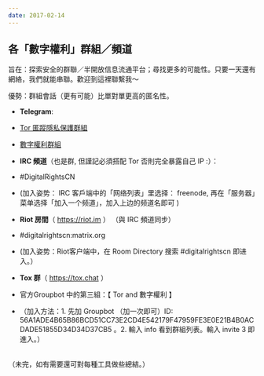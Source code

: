 ```yaml
---
date: 2017-02-14
---
```

## 各「數字權利」群組／頻道

旨在：探索安全的群聯／半開放信息流通平台；尋找更多的可能性。只要一天還有網絡，我們就能串聯。歡迎到這裡聯繫我～

優勢：群組會話（更有可能）比單對單更高的匿名性。

- **Telegram**:
 - [Tor 匿蹤隱私保護群組](https://telegram.me/joinchat/Cg4fLT2ZrhHeiRyj5N55cQ)
 - [數字權利群組](https://telegram.me/digital_rights)

- **IRC 頻道**（也是群, 但謹記必須搭配 Tor 否則完全暴露自己 IP :）：
 - #DigitalRightsCN 
 - (加入姿势： IRC 客戶端中的「网络列表」里选择： freenode, 再在「服务器」菜单选择「加入一个频道」，加入上边的频道名即可 )

- **Riot 房間**（ https://riot.im ） （與 IRC 頻道同步）
 - #digitalrightscn:matrix.org
 - (加入姿势：Riot客户端中，在 Room Directory 搜索 #digitalrightscn 即进入。）

- **Tox 群**（ https://tox.chat ）
 - 官方Groupbot 中的第三組：【 Tor and 數字權利 】
 - （加入方法：1. 先加 Groupbot （加一次即可）ID: 56A1ADE4B65B86BCD51CC73E2CD4E542179F47959FE3E0E21B4B0ACDADE51855D34D34D37CB5 。2. 輸入 info 看到群組列表。輸入 invite 3 即進入。）

<br />
（未完，如有需要還可對每種工具做些總結。）

